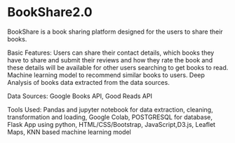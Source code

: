 # BookShare2.0
BookShare is a book sharing platform designed for the users to share their books.

Basic Features:
Users can share their contact details, which books they have to share and submit their reviews and how they rate the book and these details will be available for other users searching to get books to read.
Machine learning model to recommend similar books to users.
Deep Analysis of books data extracted from the data sources.

Data Sources: Google Books API, Good Reads API

Tools Used: Pandas and jupyter notebook for data extraction, cleaning, transformation and loading, Google Colab, POSTGRESQL for database, Flask App using python, HTML/CSS/Bootstrap, JavaScript,D3.js, Leaflet Maps, KNN based machine learning model

